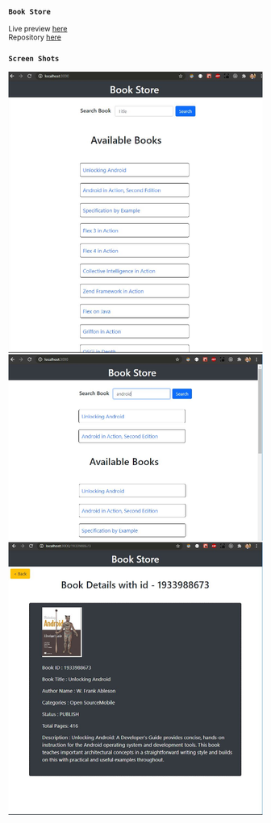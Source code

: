 ### `Book Store`
Live preview <a href="https://book-store-au.herokuapp.com/">here</a>
<br/>
Repository <a href="https://github.com/ajay-singh-au/book-store">here</a>
### `Screen Shots`
<img src="https://github.com/ajay-singh-au/SAU-2021-Feb-Batch-1/blob/main/ReactJS/screenshots/1.JPG">
<img src="https://github.com/ajay-singh-au/SAU-2021-Feb-Batch-1/blob/main/ReactJS/screenshots/2.JPG">
<img src="https://github.com/ajay-singh-au/SAU-2021-Feb-Batch-1/blob/main/ReactJS/screenshots/3.JPG">






